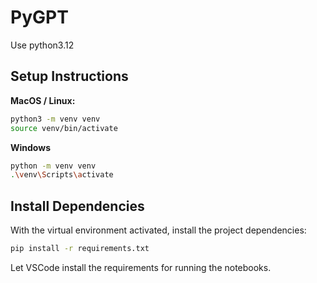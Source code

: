 # PyGPT

Use python3.12

## Setup Instructions

**MacOS / Linux:**

```bash
python3 -m venv venv
source venv/bin/activate
```

**Windows**

```bash
python -m venv venv
.\venv\Scripts\activate
```

## Install Dependencies

With the virtual environment activated, install the project dependencies:

```bash
pip install -r requirements.txt
```

Let VSCode install the requirements for running the notebooks.